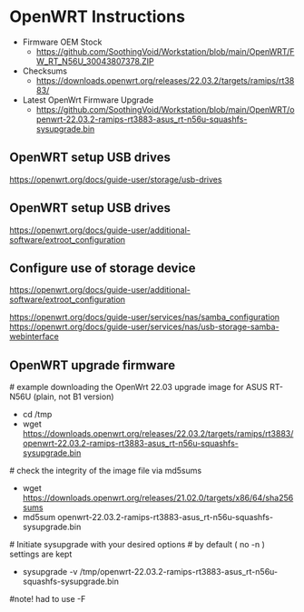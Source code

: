 # OpenWRT Instructions

- Firmware OEM Stock
  - https://github.com/SoothingVoid/Workstation/blob/main/OpenWRT/FW_RT_N56U_30043807378.ZIP
- Checksums
  - https://downloads.openwrt.org/releases/22.03.2/targets/ramips/rt3883/
- Latest OpenWrt Firmware Upgrade
  - https://github.com/SoothingVoid/Workstation/blob/main/OpenWRT/openwrt-22.03.2-ramips-rt3883-asus_rt-n56u-squashfs-sysupgrade.bin
  
## OpenWRT setup USB drives
https://openwrt.org/docs/guide-user/storage/usb-drives

## OpenWRT setup USB drives
https://openwrt.org/docs/guide-user/additional-software/extroot_configuration

## Configure use of storage device
https://openwrt.org/docs/guide-user/additional-software/extroot_configuration

https://openwrt.org/docs/guide-user/services/nas/samba_configuration
https://openwrt.org/docs/guide-user/services/nas/usb-storage-samba-webinterface


## OpenWRT upgrade firmware

&#35; example downloading the OpenWrt 22.03 upgrade image for ASUS RT-N56U (plain, not B1 version)
- cd /tmp
- wget https://downloads.openwrt.org/releases/22.03.2/targets/ramips/rt3883/openwrt-22.03.2-ramips-rt3883-asus_rt-n56u-squashfs-sysupgrade.bin

&#35; check the integrity of the image file via md5sums
- wget https://downloads.openwrt.org/releases/21.02.0/targets/x86/64/sha256sums
- md5sum openwrt-22.03.2-ramips-rt3883-asus_rt-n56u-squashfs-sysupgrade.bin

&#35; Initiate sysupgrade with your desired options
&#35; by default ( no -n ) settings are kept
- sysupgrade -v /tmp/openwrt-22.03.2-ramips-rt3883-asus_rt-n56u-squashfs-sysupgrade.bin

&#35;note! had to use -F

